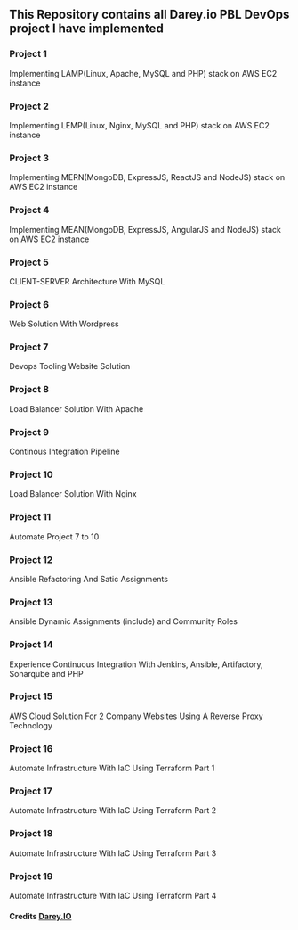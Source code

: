 ## This Repository contains all Darey.io PBL DevOps project I have implemented


### Project 1
Implementing LAMP(Linux, Apache, MySQL and PHP) stack on AWS EC2 instance


### Project 2
Implementing LEMP(Linux, Nginx, MySQL and PHP) stack on AWS EC2 instance


### Project 3
Implementing MERN(MongoDB, ExpressJS, ReactJS and NodeJS) stack on AWS EC2 instance


### Project 4
Implementing MEAN(MongoDB, ExpressJS, AngularJS and NodeJS) stack on AWS EC2 instance


### Project 5
CLIENT-SERVER Architecture With MySQL


### Project 6
Web Solution With Wordpress


### Project 7
Devops Tooling Website Solution


### Project 8
Load Balancer Solution With Apache


### Project 9
Continous Integration Pipeline


### Project 10
Load Balancer Solution With Nginx


### Project 11
Automate Project 7 to 10


### Project 12
Ansible Refactoring And Satic Assignments


### Project 13
Ansible Dynamic Assignments (include) and Community Roles


### Project 14
Experience Continuous Integration With Jenkins, Ansible, Artifactory, Sonarqube and PHP


### Project 15
AWS Cloud Solution For 2 Company Websites Using A Reverse Proxy Technology


### Project 16
Automate Infrastructure With IaC Using Terraform Part 1


### Project 17
Automate Infrastructure With IaC Using Terraform Part 2


### Project 18
Automate Infrastructure With IaC Using Terraform Part 3


### Project 19
Automate Infrastructure With IaC Using Terraform Part 4


#### Credits [Darey.IO](https://darey.io/)